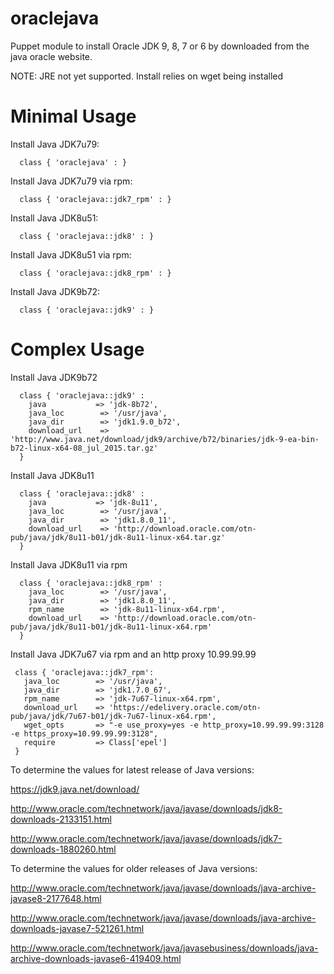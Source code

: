 oraclejava
==========

Puppet module to install Oracle JDK 9, 8, 7 or 6 by downloaded from the java oracle website.

NOTE: JRE not yet supported. Install relies on wget being installed

Minimal Usage
=============

Install Java JDK7u79:

      class { 'oraclejava' : }

Install Java JDK7u79 via rpm:

      class { 'oraclejava::jdk7_rpm' : }

Install Java JDK8u51:

      class { 'oraclejava::jdk8' : }

Install Java JDK8u51 via rpm:

      class { 'oraclejava::jdk8_rpm' : }

Install Java JDK9b72:

      class { 'oraclejava::jdk9' : }

Complex Usage
=============

Install Java JDK9b72

      class { 'oraclejava::jdk9' :
        java           => 'jdk-8b72',
        java_loc        => '/usr/java',
        java_dir        => 'jdk1.9.0_b72',
        download_url    => 'http://www.java.net/download/jdk9/archive/b72/binaries/jdk-9-ea-bin-b72-linux-x64-08_jul_2015.tar.gz'
      }

Install Java JDK8u11

      class { 'oraclejava::jdk8' :
        java           => 'jdk-8u11',
        java_loc        => '/usr/java',
        java_dir        => 'jdk1.8.0_11',
        download_url    => 'http://download.oracle.com/otn-pub/java/jdk/8u11-b01/jdk-8u11-linux-x64.tar.gz'
      }

Install Java JDK8u11 via rpm

      class { 'oraclejava::jdk8_rpm' :
        java_loc        => '/usr/java',
        java_dir        => 'jdk1.8.0_11',
        rpm_name        => 'jdk-8u11-linux-x64.rpm',
        download_url    => 'http://download.oracle.com/otn-pub/java/jdk/8u11-b01/jdk-8u11-linux-x64.rpm'
      }

Install Java JDK7u67 via rpm and an http proxy 10.99.99.99

     class { 'oraclejava::jdk7_rpm':
       java_loc        => '/usr/java',
       java_dir        => 'jdk1.7.0_67',
       rpm_name        => 'jdk-7u67-linux-x64.rpm',
       download_url    => 'https://edelivery.oracle.com/otn-pub/java/jdk/7u67-b01/jdk-7u67-linux-x64.rpm',
       wget_opts       => "-e use_proxy=yes -e http_proxy=10.99.99.99:3128  -e https_proxy=10.99.99.99:3128",
       require         => Class['epel']
     }


To determine the values for latest release of Java versions:

https://jdk9.java.net/download/

http://www.oracle.com/technetwork/java/javase/downloads/jdk8-downloads-2133151.html

http://www.oracle.com/technetwork/java/javase/downloads/jdk7-downloads-1880260.html


To determine the values for older releases of Java versions:

http://www.oracle.com/technetwork/java/javase/downloads/java-archive-javase8-2177648.html

http://www.oracle.com/technetwork/java/javase/downloads/java-archive-downloads-javase7-521261.html

http://www.oracle.com/technetwork/java/javasebusiness/downloads/java-archive-downloads-javase6-419409.html
